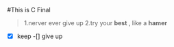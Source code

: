 #This is C Final

> 1.nerver ever give up
> 2.try your **best** , like a **hamer**

-[x] keep
-[]  give up


